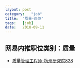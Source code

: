 ```yaml
---
layout:	post
category:	"job"
title:	"质量-岗位"
tags:	[job]
date:	2018-09-11
---
```

## 网易内推职位类别：质量
- [质量管理工程师-杭州研究院828](http://bole.netease.com/position/h5/detail.do?id=12608&rcode=D1O21582aT)
